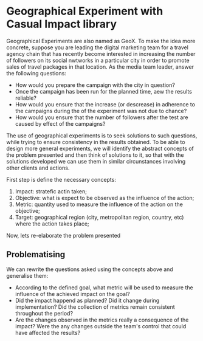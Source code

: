 # Geographical Experiment with Casual Impact library 

Geographical Experiments are also named as GeoX. To make the idea more concrete, suppose you are leading the digital marketing team for a travel agency chain that has recently become interested in increasing the number of followers on its social nwtworks in a particular city in order to promote sales of travel packages in that location. As the media team leader, answer the following questions:

  - How would you prepare the campaign with the city in question?
  - Once the campaign has been run for the planned time, aew the results reliable?
  - How would you ensure that the increase (or descrease) in adherence to the campaigns during the of the experiment was not due to chance?
  - How would you ensure that the number of followers after the test are caused by effect of the campaigns?

The use of geographical experiments is to seek solutions to such questions, while trying to ensure consistency in the results obtained. To be able to design more general experiments, we will identify the abstract concepts of the problem presented and then think of solutions to it, so that with the solutions developed we can use them in similar circunstances involving other clients and actions.

First step is define the necessary concepts:

  1. Impact: stratefic actin taken;
  2. Objective: what is expect to be observed as the influence of the action;
  3. Metric: quantity used to measure the influence of the action on the objective;
  4. Target: geographical region (city, metropolitan region, country, etc) where the action takes place;

Now, lets re-elaborate the problem presented

## Problematising

We can rewrite the questions asked using the concepts above and generalise them:

  - According to the defined goal, what metric will be used to measure the influence of the achieved impact on the goal?
  - Did the impact happend as planned? Did it change during implementation? Did the collection of metrics remain consistent throughout the period?
  - Are the changes observed in the metrics really a consequence of the impact? Were the any changes outside the team's control that could have affected the results?




